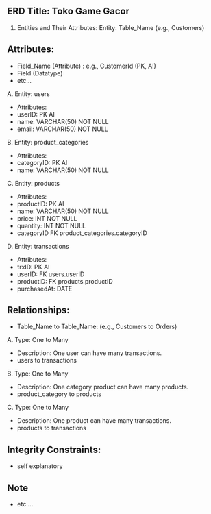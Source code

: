 ## ERD Title: Toko Game Gacor

1. Entities and Their Attributes:
Entity: Table_Name (e.g., Customers)

## Attributes:

- Field_Name (Attribute) : e.g., CustomerId (PK, AI)
- Field (Datatype)
- etc...

A. Entity: users

- Attributes:
- userID: PK AI 
- name: VARCHAR(50) NOT NULL
- email: VARCHAR(50) NOT NULL

B. Entity: product_categories

- Attributes:
- categoryID: PK AI 
- name: VARCHAR(50) NOT NULL

C. Entity: products

- Attributes:
- productID: PK AI 
- name: VARCHAR(50) NOT NULL
- price: INT NOT NULL
- quantity: INT NOT NULL
- categoryID FK product_categories.categoryID

D. Entity: transactions

- Attributes:
- trxID: PK AI 
- userID: FK users.userID
- productID: FK products.productID
- purchasedAt: DATE

## Relationships:
- Table_Name to Table_Name: (e.g., Customers to Orders)

A. Type: One to Many
- Description: One user can have many transactions.
- users to transactions

B. Type: One to Many
- Description: One category product can have many products.
- product_category to products

C. Type: One to Many
- Description: One product can have many transactions.
- products to transactions

## Integrity Constraints:
- self explanatory

## Note
- etc ...